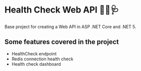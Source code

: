 # Health Check Web API 👨‍⚕️🩺

Base project for creating a Web API in ASP .NET Core and .NET 5.

## Some features covered in the project
 - HealthCheck endpoint
 - Redis connection health check
 - Health check dashboard
